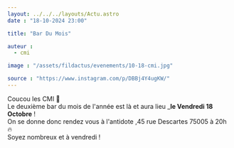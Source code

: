 ```yaml
---
layout: ../../../layouts/Actu.astro
date : "18-10-2024 23:00"

title: "Bar Du Mois"

auteur :
  - cmi

image : "/assets/fildactus/evenements/10-18-cmi.jpg"

source : "https://www.instagram.com/p/DBBj4Y4ugKW/"
---
```


Coucou les CMI 💚  
Le deuxième bar du mois de l'année est là et aura lieu ___le Vendredi 18 Octobre__ !  
On se donne donc rendez vous à l'antidote ,45 rue Descartes 75005 à 20h 🔥  
Soyez nombreux et à vendredi !